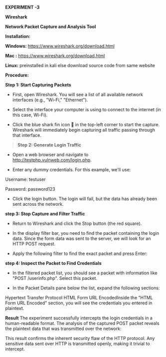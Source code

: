 **EXPERIMENT -3**

**Wireshark**

**Network Packet Capture and Analysis Tool**

**Installation:**

**Windows:** <https://www.wireshark.org/download.html>

**Mac :** <https://www.wireshark.org/download.html>

**Linux:** preinstalled in kali else download source code from same
website

**Procedure:**

**Step 1: Start Capturing Packets**

-   First, open Wireshark. You will see a list of all available network
    interfaces (e.g., \"Wi-Fi,\" \"Ethernet\").

-   Select the interface your computer is using to connect to the
    internet (in this case, Wi-Fi).

-   Click the blue shark fin icon 🦈 in the top-left corner to start the
    capture. Wireshark will immediately begin capturing all traffic
    passing through that interface.

> **Step 2: Generate Login Traffic**

-   Open a web browser and navigate
    to <http://testphp.vulnweb.com/login.php>.

-   Enter any dummy credentials. For this example, we\'ll use:

Username: testuser

Password: password123

-   Click the login button. The login will fail, but the data has
    already been sent across the network.

**step 3: Stop Capture and Filter Traffic**

-   Return to Wireshark and click the Stop button (the red square).

-   In the display filter bar, you need to find the packet containing
    the login data. Since the form data was sent to the server, we will
    look for an HTTP POST request.

-   Apply the following filter to find the exact packet and press Enter:

**step 4: Inspect the Packet to Find Credentials**

-   In the filtered packet list, you should see a packet with
    information like \"POST /userinfo.php\". Select this packet.

-   In the Packet Details pane below the list, expand the following
    sections:

Hypertext Transfer Protocol HTML Form URL EncodedInside the \"HTML Form
URL Encoded\" section, you will see the credentials you entered in
plaintext.

**Result**
The experiment successfully intercepts the login credentials in a
human-readable format. The analysis of the captured POST packet reveals
the plaintext data that was transmitted over the network:

This result confirms the inherent security flaw of the HTTP protocol.
Any sensitive data sent over HTTP is transmitted openly, making it
trivial to intercept.
